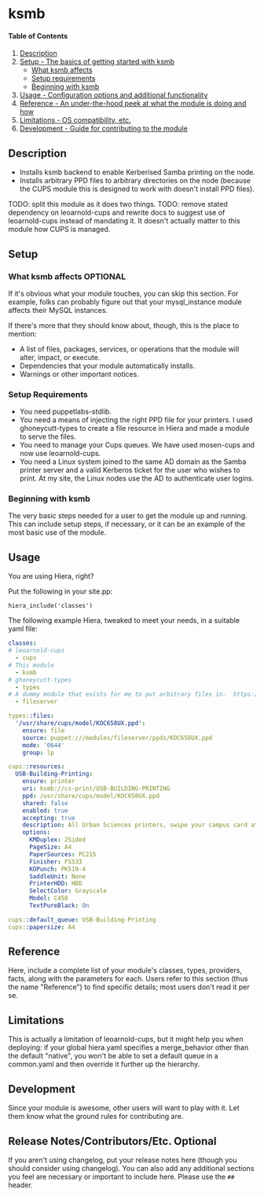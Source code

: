 # ksmb

#### Table of Contents

1. [Description](#description)
1. [Setup - The basics of getting started with ksmb](#setup)
    * [What ksmb affects](#what-ksmb-affects)
    * [Setup requirements](#setup-requirements)
    * [Beginning with ksmb](#beginning-with-ksmb)
1. [Usage - Configuration options and additional functionality](#usage)
1. [Reference - An under-the-hood peek at what the module is doing and how](#reference)
1. [Limitations - OS compatibility, etc.](#limitations)
1. [Development - Guide for contributing to the module](#development)

## Description

* Installs ksmb backend to enable Kerberised Samba printing on the node.
* Installs arbitrary PPD files to arbitrary directories on the node (because the CUPS module this is designed to work with doesn't install PPD files).

TODO: split this module as it does two things.
TODO: remove stated dependency on leoarnold-cups and rewrite docs to suggest use of leoarnold-cups instead of mandating it.  It doesn't actually matter to this module how CUPS is managed.


## Setup

### What ksmb affects **OPTIONAL**

If it's obvious what your module touches, you can skip this section. For
example, folks can probably figure out that your mysql_instance module affects
their MySQL instances.

If there's more that they should know about, though, this is the place to mention:

* A list of files, packages, services, or operations that the module will alter,
  impact, or execute.
* Dependencies that your module automatically installs.
* Warnings or other important notices.

### Setup Requirements

* You need puppetlabs-stdlib.
* You need a means of injecting the right PPD file for your printers.  I used ghoneycutt-types to create a file resource in Hiera and made a module to serve the files.
* You need to manage your Cups queues.  We have used mosen-cups and now use leoarnold-cups.
* You need a Linux system joined to the same AD domain as the Samba printer server and a valid Kerberos ticket for the user who wishes to print.  At my site, the Linux nodes use the AD to authenticate user logins.

### Beginning with ksmb

The very basic steps needed for a user to get the module up and running. This
can include setup steps, if necessary, or it can be an example of the most
basic use of the module.

## Usage

You are using Hiera, right?

Put the following in your site.pp:
``` puppet
hiera_include('classes')
```

The following example Hiera, tweaked to meet your needs, in a suitable yaml file:

``` yaml
classes:
# leoarnold-cups
  - cups
# This module
  - ksmb
# ghoneycutt-types
  - types
# A dummy module that exists for me to put arbitrary files in.  https://gitlab.ncl.ac.uk/puppet5/fileserver
  - fileserver

types::files:
  '/usr/share/cups/model/KOC658UX.ppd':
    ensure: file
    source: puppet:///modules/fileserver/ppds/KOC658UX.ppd
    mode: '0644'
    group: lp

cups::resources:
  USB-Building-Printing:
    ensure: printer
    uri: ksmb://cs-print/USB-BUILDING-PRINTING
    ppd: /usr/share/cups/model/KOC658UX.ppd
    shared: false
    enabled: true
    accepting: true
    description: All Urban Sciences printers, swipe your campus card at any printer to collect your job.
    options:
      KMDuplex: 2Sided
      PageSize: A4
      PaperSources: PC215
      Finisher: FS533
      KOPunch: PK519-4
      SaddleUnit: None
      PrinterHDD: HDD
      SelectColor: Grayscale
      Model: C458
      TextPureBlack: On

cups::default_queue: USB-Building-Printing
cups::papersize: A4
```

## Reference

Here, include a complete list of your module's classes, types, providers,
facts, along with the parameters for each. Users refer to this section (thus
the name "Reference") to find specific details; most users don't read it per
se.

## Limitations

This is actually a limitation of leoarnold-cups, but it might help you when deploying: if your global hiera.yaml specifies a merge_behavior other than the default "native", you won't be able to set a default queue in a common.yaml and then override it further up the hierarchy.

## Development

Since your module is awesome, other users will want to play with it. Let them
know what the ground rules for contributing are.

## Release Notes/Contributors/Etc. **Optional**

If you aren't using changelog, put your release notes here (though you should
consider using changelog). You can also add any additional sections you feel
are necessary or important to include here. Please use the `## ` header.
